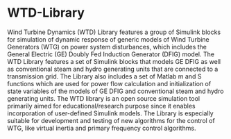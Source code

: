 # WTD-Library
Wind Turbine Dynamics (WTD) Library features a group of Simulink blocks for simulation of dynamic response of generic models of Wind Turbine Generators (WTG) on power system disturbances, which includes the General Electric (GE) Doubly Fed Induction Generator (DFIG) model. The WTD Library features a set of Simulink blocks that models GE DFIG as well as conventional steam and hydro generating units that are connected to a transmission grid. The Library also includes a set of Matlab m and S functions which are used for power flow calculation and initialization of state variables of the models of GE DFIG and conventional steam and hydro generating units. The WTD library is an open source simulation tool primarily aimed for educational/research purpose since it enables incorporation of user-defined Simulink models. The Library is especially suitable for development and testing of new algorithms for the control of WTG, like virtual inertia and primary frequency control algorithms.
